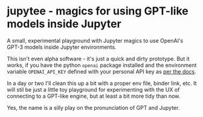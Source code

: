 # jupytee - magics for using GPT-like models inside Jupyter

A small, experimental playground with Jupyter magics to use OpenAI's GPT-3 models inside Jupyter environments.

This isn't even alpha software - it's just a quick and dirty prototype.  But it works, if you have the python `openai` package installed and the environment variable `OPENAI_API_KEY` defined with your personal API key as [per the docs](https://beta.openai.com/account/api-keys).

In a day or two I'll clean this up a bit with a proper env file, binder link, etc. It will stil be just a little toy playground for experimenting with the UX of connecting to a GPT-like engine, but at least a bit more tidy than now.

Yes, the name is a silly play on the pronunciation of GPT and Jupyter.